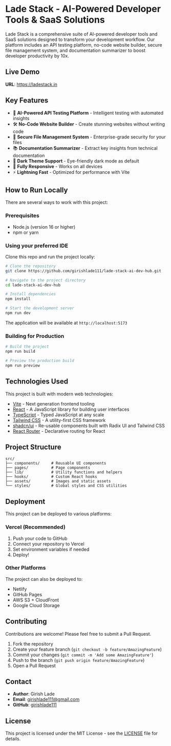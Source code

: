 # Lade Stack - AI-Powered Developer Tools & SaaS Solutions

Lade Stack is a comprehensive suite of AI-powered developer tools and SaaS solutions designed to transform your development workflow. Our platform includes an API testing platform, no-code website builder, secure file management system, and documentation summarizer to boost developer productivity by 10x.

## Live Demo

**URL**: https://ladestack.in

## Key Features

- 🚀 **AI-Powered API Testing Platform** - Intelligent testing with automated insights
- 🛠️ **No-Code Website Builder** - Create stunning websites without writing code
- 🔐 **Secure File Management System** - Enterprise-grade security for your files
- 📚 **Documentation Summarizer** - Extract key insights from technical documentation
- 🌙 **Dark Theme Support** - Eye-friendly dark mode as default
- 📱 **Fully Responsive** - Works on all devices
- ⚡ **Lightning Fast** - Optimized for performance with Vite

## How to Run Locally

There are several ways to work with this project:

### Prerequisites

- Node.js (version 16 or higher)
- npm or yarn

### Using your preferred IDE

Clone this repo and run the project locally:

```bash
# Clone the repository
git clone https://github.com/girishlade111/lade-stack-ai-dev-hub.git

# Navigate to the project directory
cd lade-stack-ai-dev-hub

# Install dependencies
npm install

# Start the development server
npm run dev
```

The application will be available at `http://localhost:5173`

### Building for Production

```bash
# Build the project
npm run build

# Preview the production build
npm run preview
```

## Technologies Used

This project is built with modern web technologies:

- [Vite](https://vitejs.dev/) - Next generation frontend tooling
- [React](https://reactjs.org/) - A JavaScript library for building user interfaces
- [TypeScript](https://www.typescriptlang.org/) - Typed JavaScript at any scale
- [Tailwind CSS](https://tailwindcss.com/) - A utility-first CSS framework
- [shadcn/ui](https://ui.shadcn.com/) - Re-usable components built with Radix UI and Tailwind CSS
- [React Router](https://reactrouter.com/) - Declarative routing for React

## Project Structure

```
src/
├── components/     # Reusable UI components
├── pages/          # Page components
├── lib/            # Utility functions and helpers
├── hooks/          # Custom React hooks
├── assets/         # Images and static assets
└── styles/         # Global styles and CSS utilities
```

## Deployment

This project can be deployed to various platforms:

### Vercel (Recommended)

1. Push your code to GitHub
2. Connect your repository to Vercel
3. Set environment variables if needed
4. Deploy!

### Other Platforms

The project can also be deployed to:
- Netlify
- GitHub Pages
- AWS S3 + CloudFront
- Google Cloud Storage

## Contributing

Contributions are welcome! Please feel free to submit a Pull Request.

1. Fork the repository
2. Create your feature branch (`git checkout -b feature/AmazingFeature`)
3. Commit your changes (`git commit -m 'Add some AmazingFeature'`)
4. Push to the branch (`git push origin feature/AmazingFeature`)
5. Open a Pull Request

## Contact

- **Author**: Girish Lade
- **Email**: girishlade111@gmail.com
- **GitHub**: [girishlade111](https://github.com/girishlade111)

## License

This project is licensed under the MIT License - see the [LICENSE](LICENSE) file for details.
